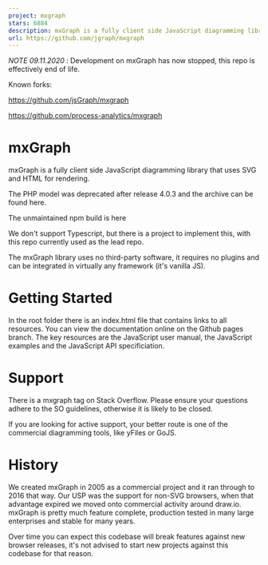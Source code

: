 ```yaml
---
project: mxgraph
stars: 6884
description: mxGraph is a fully client side JavaScript diagramming library
url: https://github.com/jgraph/mxgraph
---
```


_NOTE 09.11.2020_ : Development on mxGraph has now stopped, this repo is effectively end of life.

Known forks:

https://github.com/jsGraph/mxgraph

https://github.com/process-analytics/mxgraph

mxGraph
=======

mxGraph is a fully client side JavaScript diagramming library that uses SVG and HTML for rendering.

The PHP model was deprecated after release 4.0.3 and the archive can be found here.

The unmaintained npm build is here

We don't support Typescript, but there is a project to implement this, with this repo currently used as the lead repo.

The mxGraph library uses no third-party software, it requires no plugins and can be integrated in virtually any framework (it's vanilla JS).

Getting Started
===============

In the root folder there is an index.html file that contains links to all resources. You can view the documentation online on the Github pages branch. The key resources are the JavaScript user manual, the JavaScript examples and the JavaScript API specificiation.

Support
=======

There is a mxgraph tag on Stack Overflow. Please ensure your questions adhere to the SO guidelines, otherwise it is likely to be closed.

If you are looking for active support, your better route is one of the commercial diagramming tools, like yFiles or GoJS.

History
=======

We created mxGraph in 2005 as a commercial project and it ran through to 2016 that way. Our USP was the support for non-SVG browsers, when that advantage expired we moved onto commercial activity around draw.io. mxGraph is pretty much feature complete, production tested in many large enterprises and stable for many years.

Over time you can expect this codebase will break features against new browser releases, it's not advised to start new projects against this codebase for that reason.

